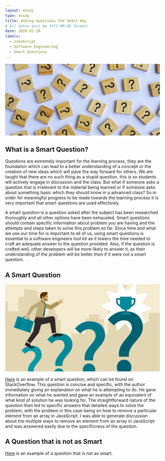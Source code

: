 ```yaml
---
layout: essay
type: essay
title: Asking Questions the Smart Way
# All dates must be YYYY-MM-DD format!
date: 2020-01-30
labels:
  - JavaScript
  - Software Engineering
  - Smart Questions
---
```


<img class="ui image" src="../images/questions.jpg">

## What is a Smart Question?

Questions are extremely important for the learning process, they are the foundation which can lead to a better understanding of a concept or the creation of new ideas which will pave the way forward for others. We are taught that there are no such thing as a stupid question, this is so students will actively engage in discussion and the class. But what if someone asks a question that is irrelevant to the material being learned or if someone asks about something basic which they should know in a advanced class? So in order for meaningful progress to be made towards the learning process it is very important that smart questions are used effectively. 

A smart question is a question asked after the subject has been researched thoroughly and all other options have been exhausted. Smart questions should contain specific information about problem you are having and the attempts and steps taken to solve this problem so far. Since time and what we use our time for is important to all of us, using smart questions is essential to a software engineers tool kit as it lowers the time needed to craft an adequate answer to the question provided. Also, if the question is crafted well, other developers will be more likely to answer it, as their understanding of the problem will be better then if it were not a smart question.

## A Smart Question

<img class="ui small right circular floated image" src="../images/smartquestion.jpg">

[Here](https://stackoverflow.com/questions/5767325/how-do-i-remove-a-particular-element-from-an-array-in-javascript) is an example of a smart question, which can be found on StackOverflow. This question is concise and specific, with the author immediately giving an explanation on what he is attempting to do. He gave information on what he wanted and gave an example of an equivalent of what kind of solution he was looking for. The straightforward nature of the question then led to specific answers that detailed ways to solve the problem, with the problem in this case being on how to remove a particular element from an array in JavaScript. I was able to generate discussion about the multiple ways to remove an element from an array in JavaScript and was answered easily due to the specificness of the question.

## A Question that is not as Smart

[Here](https://stackoverflow.com/questions/43120543/convert-given-time-into-millisecond) is an example of a question that is not as smart. 
